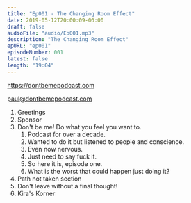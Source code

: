 ```yaml
---
title: "Ep001 - The Changing Room Effect"
date: 2019-05-12T20:00:09-06:00
draft: false
audioFile: "audio/Ep001.mp3"
description: "The Changing Room Effect"
epURL: "ep001"
episodeNumber: 001
latest: false
length: "19:04"
---
```


https://dontbemepodcast.com

paul@dontbemepodcast.com
1. Greetings
1. Sponsor
1. Don't be me! Do what you feel you want to.
    1. Podcast for over a decade.
    1. Wanted to do it but listened to people and conscience.
    1. Even now nervous.
    1. Just need to say fuck it.
    1. So here it is, episode one.
    1. What is the worst that could happen just doing it?
1. Path not taken section
1. Don't leave without a final thought!
1. Kira's Korner